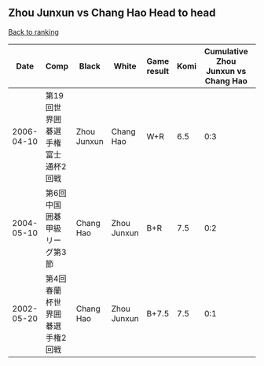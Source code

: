 ## Zhou Junxun vs Chang Hao Head to head

[Back to ranking](../../index.md)




| **Date** | **Comp** | **Black** | **White** | **Game result** | **Komi** | **Cumulative Zhou Junxun vs Chang Hao** | **Zhou Junxun streak** | **Chang Hao streak** | 
| --- | --- | --- | --- | --- | --- | --- | --- | --- |
| 2006-04-10 | 第19回世界囲碁選手権富士通杯2回戦 | Zhou Junxun | Chang Hao | W+R | 6.5 | 0:3 | 0 | 3 | 
| 2004-05-10 | 第6回中国囲碁甲級リーグ第3節 | Chang Hao | Zhou Junxun | B+R | 7.5 | 0:2 | 0 | 2 | 
| 2002-05-20 | 第4回春蘭杯世界囲碁選手権2回戦 | Chang Hao | Zhou Junxun | B+7.5 | 7.5 | 0:1 | 0 | 1 |




